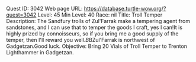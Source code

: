 Quest ID: 3042
Web page URL: https://database.turtle-wow.org/?quest=3042
Level: 45
Min Level: 40
Race: nil
Title: Troll Temper
Description: The Sandfury trolls of Zul'Farrak make a tempering agent from sandstones, and I can use that to temper the goods I craft, yes I can!It is highly prized by connoisseurs, so if you bring me a good supply of the temper, then I'll reward you well.$B$BZul'Farrak is northwest of Gadgetzan.Good luck.
Objective: Bring 20 Vials of Troll Temper to Trenton Lighthammer in Gadgetzan.
